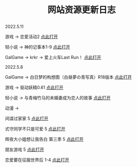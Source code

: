 # <p align="center">网站资源更新日志</p>

2022.5.11

游戏 → 恋爱活动2 [点此打开](https://pan.jlbx.xyz/%E6%B8%B8%E6%88%8F/%E6%81%8B%E7%88%B1%E6%B4%BB%E5%8A%A82)

轻小说 → 神的记事本1-9 [点此打开](https://pan.jlbx.xyz/%E8%BD%BB%E5%B0%8F%E8%AF%B4&%E6%BC%AB%E7%94%BB/%E8%BD%BB%E5%B0%8F%E8%AF%B4/%E7%A5%9E%E7%9A%84%E8%AE%B0%E4%BA%8B%E6%9C%AC)

GalGame → krkr → 爱上火车Last Run！ [点此打开](https://pan.jlbx.xyz/GalGame/krkr/%E7%88%B1%E4%B8%8A%E7%81%AB%E8%BD%A6-Last%20Run!!-.rar)

2022.5.8

GalGame → 白日梦的构想图（白昼夢の青写真）R18版本 [点此打开](https://pan.jlbx.xyz/GalGame/PC/%E7%99%BD%E6%98%BC%E5%A4%A2%E3%81%AE%E9%9D%92%E5%86%99%E7%9C%9F.zip)

游戏 → 驱动妖精0.61 [点此打开](https://pan.jlbx.xyz/%E6%B8%B8%E6%88%8F/%E9%A9%B1%E5%8A%A8%E5%A6%96%E7%B2%BE0.6.1.zip)

轻小说 → 与青梅竹马的未婚妻成为恋人的故事 [点此打开](https://pan.jlbx.xyz/%E8%BD%BB%E5%B0%8F%E8%AF%B4&%E6%BC%AB%E7%94%BB/%E8%BD%BB%E5%B0%8F%E8%AF%B4/%E4%B8%8E%E9%9D%92%E6%A2%85%E7%AB%B9%E9%A9%AC%E7%9A%84%E6%9C%AA%E5%A9%9A%E5%A6%BB%E6%88%90%E4%B8%BA%E6%81%8B%E4%BA%BA%E7%9A%84%E6%95%85%E4%BA%8B/%E4%B8%8E%E9%9D%92%E6%A2%85%E7%AB%B9%E9%A9%AC%E7%9A%84%E6%9C%AA%E5%A9%9A%E5%A6%BB%E6%88%90%E4%B8%BA%E6%81%8B%E4%BA%BA%E7%9A%84%E6%95%85%E4%BA%8B%201.epub)

动漫 → 

间谍过家家 5 [点此打开](https://pan.jlbx.xyz/%E5%8A%A8%E6%BC%AB/%E9%97%B4%E8%B0%8D%E8%BF%87%E5%AE%B6%E5%AE%B6%EF%BC%88%E6%B5%81%E5%AA%92%E4%BD%93%EF%BC%89/[Lilith-Raws]%20SPYxFAMILY%20-%2005%20[Baha][WEB-DL][1080p][AVC%20AAC][CHT][MP4].mp4)

式守同学不只是可爱 5 [点此打开](https://pan.jlbx.xyz/%E5%8A%A8%E6%BC%AB/%E5%BC%8F%E5%AE%88%E5%90%8C%E5%AD%A6%E4%B8%8D%E5%8F%AA%E6%98%AF%E5%8F%AF%E7%88%B1%EF%BC%88%E6%B5%81%E5%AA%92%E4%BD%93%EF%BC%89/[Lilith-Raws]%20Kawaii%20dake%20ja%20Nai%20Shikimori-san%20-%2005%20[Baha][WEB-DL][1080p][AVC%20AAC][CHT][MP4].mp4)

辉夜大小姐想让我告白 第三季 5 [点此打开](https://pan.jlbx.xyz/%E5%8A%A8%E6%BC%AB/%E8%BE%89%E5%A4%9C%E5%A4%A7%E5%B0%8F%E5%A7%90%E6%83%B3%E8%AE%A9%E6%88%91%E5%91%8A%E7%99%BD%EF%BC%88%E6%B5%81%E5%AA%92%E4%BD%93%EF%BC%89/%E7%AC%AC%E4%B8%89%E5%AD%A3/[Lilith-Raws]%20Kaguya-sama%20wa%20Kokurasetai%20S03%20-%2005%20[Baha][WEB-DL][1080p][AVC%20AAC][CHT][MP4].mp4)

朋友游戏 5 [点此打开](https://pan.jlbx.xyz/%E5%8A%A8%E6%BC%AB/%E6%9C%8B%E5%8F%8B%E6%B8%B8%E6%88%8F%EF%BC%88%E6%B5%81%E5%AA%92%E4%BD%93%EF%BC%89/[LPSub]Tomodachi%20Game[05][AVC%20AAC][1080p][CHS].mp4)

恋爱要在征服世界后 1-4 [点此打开](https://pan.jlbx.xyz/%E5%8A%A8%E6%BC%AB/%E6%81%8B%E7%88%B1%E8%A6%81%E5%9C%A8%E5%BE%81%E6%9C%8D%E4%B8%96%E7%95%8C%E5%90%8E%EF%BC%88%E6%B5%81%E5%AA%92%E4%BD%93%EF%BC%89)

